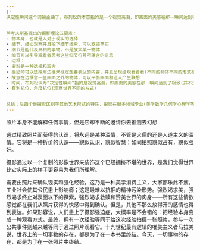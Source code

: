 ```yaml
---
|-
决定性瞬间这个词被歪曲了，布列松的本意指的是一个视觉高潮，即画面的美感在那一瞬间达到极致。而大部分人理解的是叙事性的的潮。但布列松本意不是讲故事，他只是想在某一个时间点上找到画面的秩序，找到视觉的高潮。


萨考夫斯基提出的摄影理论五要素：
- 物本身，也就是人对于现实的选择
- 细节，细心观察并且拍下细节线索，可以叙述事实
- 细节是能代表真相的事物，不是放大某一物体
- 细节可以引导观看者思考这些细节符号所蕴含的意思
- 边框：
- 摄影是一种选择和取舍
- 摄影师可以选择用边框来框定想要表达的内容，并且呈现给观看者看(不同的物体不同的形式相互组合，形成不同的意义和关系)
- 故意在边框留一些画面之外的物体，可以平衡画面和让人产生联想
- 时间，布列松认为“决定性瞬间”指的是视觉高潮，即画面的美感在那一瞬间达到了极致(并不是叙事上的高潮，只是在那一瞬间找到画面的秩序)
- 有利机位，角度机位(观察世界不同的方式)


总结：后四个是摄影区别于其他艺术形式的特性，摄影在很多领域专业(美学数学几何学心理学等)都有涉及。
---
```



照片本身不能解释任何事情，但是它却不断的邀请你去推测去幻想

  

通过精致照片而获得的认识，将永远是某种滥情，不管是犬儒的还是人道主义的滥情。它将是一种折价的认识——貌似认识，貌似智慧；如同拍照貌似占有，貌似强奸。

摄影通过以一个复制的影像世界来装饰这个已经拥挤不堪的世界，是我们觉得世界比它实际上的样子更容易为我们所理解。

需要由照片来确认现实和强化经验，这乃是一种美学消费主义，大家都乐此不疲。工业社会使其公民患上影响瘾；这是最难以抗拒的精神污染形势。强烈渴求美，强烈渴求终止对表面以下的探索，强烈渴求救赎和赞美世界的肉身——所有这些情欲感觉都在我们从照片获得的快感中得到确认。但是，其他不那么放得开的感情也得到表达。如果形容说，人们患上了摄影强迫症，大概率是不会错的：把经验本身变成一种观看方式。最终，拥有一次经验等同于给这次经验拍摄一张照片，参与一次公共事件则越来越等同于通过照片观看它。十九世纪最有逻辑的唯美主义者马拉美说，世界上的一切事物的存在，都是为了在一本书里终结。今天，一切事物的存在，都是为了在一张照片中终结。
